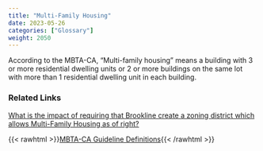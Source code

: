 ```yaml
---
title: "Multi-Family Housing"
date: 2023-05-26
categories: ["Glossary"]
weight: 2050
---
```

According to the MBTA-CA, “Multi-family housing” means a building with 3 or more residential dwelling units or 2 or more buildings on the same lot with more than 1 residential dwelling unit in each building. 

### Related Links

[What is the impact of requiring that Brookline create a zoning district which allows Multi-Family Housing as of right?](../multi-family-housing-by-right)

{{< rawhtml >}}<a href="https://www.mass.gov/info-details/section-3a-guidelines#2.-definitions-" target="_new">MBTA-CA Guideline Definitions</a>{{< /rawhtml >}}
